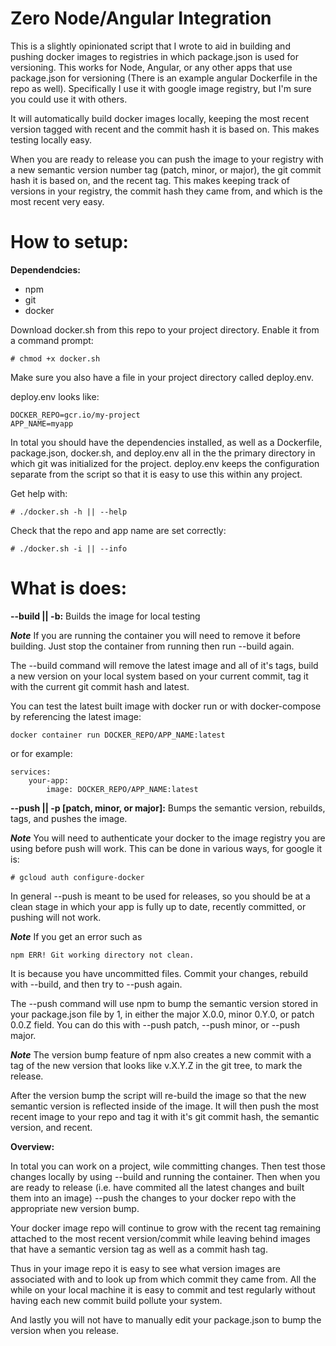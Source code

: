 # Zero Node/Angular Integration

This is a slightly opinionated script that I wrote to aid in building and pushing docker images to registries in which package.json is used for versioning.  This works for Node, Angular, or any other apps that use package.json for versioning (There is an example angular Dockerfile in the repo as well). Specifically I use it with google image registry, but I'm sure you could use it with others.

It will automatically build docker images locally, keeping the most recent version tagged with recent and the commit hash it is based on. This makes testing locally easy.  

When you are ready to release you can push the image to your registry with a new semantic version number tag (patch, minor, or major), the git commit hash it is based on, and the recent tag.  This makes keeping track of versions in your registry, the commit hash they came from, and which is the most recent very easy.

# How to setup:


**Dependendcies:**

* npm
* git
* docker

Download docker.sh from this repo to your project directory. Enable it from a command prompt:
```
# chmod +x docker.sh
```

Make sure you also have a file in your project directory called deploy.env.

deploy.env looks like:

```
DOCKER_REPO=gcr.io/my-project
APP_NAME=myapp
```

In total you should have the dependencies installed, as well as a Dockerfile, package.json, docker.sh, and deploy.env all in the the primary directory in which git was initialized for the project. deploy.env keeps the configuration separate from the script so that it is easy to use this within any project.

Get help with:
```
# ./docker.sh -h || --help
```

Check that the repo and app name are set correctly:
```
# ./docker.sh -i || --info
```

# What is does:


**--build || -b:** Builds the image for local testing

***Note*** If you are running the container you will need to remove it before building.  Just stop the container from running then run --build again.

The --build command will remove the latest image and all of it's tags, build a new version on your local system based on your current commit, tag it with the current git commit hash and latest.

You can test the latest built image with docker run or with docker-compose by referencing the latest image:
```
docker container run DOCKER_REPO/APP_NAME:latest
```
or for example:
```
services:
    your-app:
        image: DOCKER_REPO/APP_NAME:latest
```

**--push || -p [patch, minor, or major]:** Bumps the semantic version, rebuilds, tags, and pushes the image. 

***Note*** You will need to authenticate your docker to the image registry you are using before push will work.  This can be done in various ways, for google it is:

```
# gcloud auth configure-docker
```

In general --push is meant to be used for releases, so you should be at a clean stage in which your app is fully up to date, recently committed, or pushing will not work.

***Note*** If you get an error such as
```
npm ERR! Git working directory not clean.
```
It is because you have uncommitted files. Commit your changes, rebuild with --build, and then try to --push again.

The --push command will use npm to bump the semantic version stored in your package.json file by 1, in either the major X.0.0, minor 0.Y.0, or patch 0.0.Z field. You can do this with --push patch, --push minor, or --push major.

***Note*** The version bump feature of npm also creates a new commit with a tag of the new version that looks like v.X.Y.Z in the git tree, to mark the release. 

After the version bump the script will re-build the image so that the new semantic version is reflected inside of the image. It will then push the most recent image to your repo and tag it with it's git commit hash, the semantic version, and recent.

**Overview:**

In total you can work on a project, wile committing changes.  Then test those changes locally by using --build and running the container.  Then when you are ready to release (i.e. have commited all the latest changes and built them into an image) --push the changes to your docker repo with the appropriate new version bump.

Your docker image repo will continue to grow with the recent tag remaining attached to the most recent version/commit while leaving behind images that have a semantic version tag as well as a commit hash tag.

Thus in your image repo it is easy to see what version images are associated with and to look up from which commit they came from. All the while on your local machine it is easy to commit and test regularly without having each new commit build pollute your system.

And lastly you will not have to manually edit your package.json to bump the version when you release.